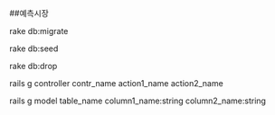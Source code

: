 ##예측시장 
 

rake db:migrate 
  
rake db:seed  
  
rake db:drop  
  
rails g controller contr_name action1_name action2_name  

rails g model table_name column1_name:string column2_name:string

